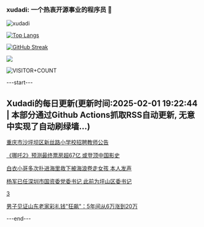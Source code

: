 ### xudadi: 一个热衷开源事业的程序员 👋

![xudadi](https://github-readme-stats-git-masterorgs-github-readme-stats-team.vercel.app/api?username=xudadi)

[![Top Langs](https://github-readme-stats.vercel.app/api/top-langs/?username=xudadi)](https://github.com/anuraghazra/github-readme-stats)

[![GitHub Streak](https://streak-stats.demolab.com?user=xudadi&locale=zh_Hans)](https://git.io/streak-stats)

![](https://raw.githubusercontent.com/xudadi/xudadi/main/assets/github-contribution-grid-snake.svg)

![VISITOR+COUNT](https://komarev.com/ghpvc/?username=xudadi&label=VISITOR+COUNT)


---start---

## Xudadi的每日更新(更新时间:2025-02-01 19:22:44 | 本部分通过Github Actions抓取RSS自动更新, 无意中实现了自动刷绿墙...)

[重庆市沙坪坝区新丝路小学校招聘教师公告](https://www.gongkaoleida.com/article/2277560)

[《哪吒2》预测最终票房超67亿 或登顶中国影史](https://m.163.com/news/article/JNA8VFH70519D3V1.html)

[白衣小哥多次扑进海里救下被海浪卷走女孩 本人发声](https://m.163.com/news/article/JN8E5VB305129QAF.html)

[杨军已任深圳市国资委党委书记 此前为坪山区委书记](https://m.163.com/news/article/JNAAU2A30514R9P4.html)

[3](https://m.163.com/touch/news/sub/domestic)

[男子见证山东老家彩礼钱"狂飙"：5年间从6万涨到20万](https://m.163.com/news/article/JNAA8SQJ0514D9AO.html)

---end---
